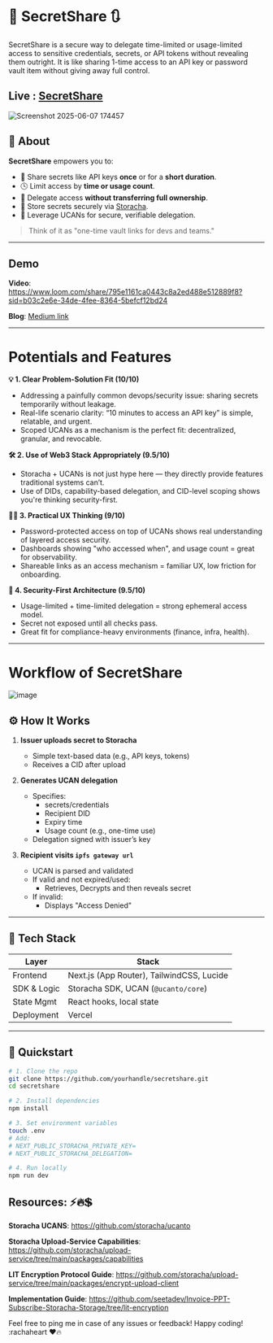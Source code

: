 # 🔐 SecretShare 🔃
SecretShare is a secure way to delegate time-limited or usage-limited access to sensitive credentials, secrets, or API tokens without revealing them outright. It is like sharing 1-time access to an API key or password vault item without giving away full control.

## Live : [SecretShare](https://secret-share-lilac.vercel.app/)

![Screenshot 2025-06-07 174457](https://github.com/user-attachments/assets/5482ad7a-490f-47a8-83f7-a9e0dc3a8cf4)

## 📖 About

**SecretShare** empowers you to:
- 🔄 Share secrets like API keys **once** or for a **short duration**.
- 🕓 Limit access by **time or usage count**.
- 🧾 Delegate access **without transferring full ownership**.
- 📁 Store secrets securely via [Storacha](https://docs.storacha.network).
- 🪪 Leverage UCANs for secure, verifiable delegation.

> Think of it as "one-time vault links for devs and teams."

---

## Demo 

**Video**: https://www.loom.com/share/795e1161ca0443c8a2ed488e512889f8?sid=b03c2e6e-34de-4fee-8364-5befcf12bd24

**Blog**: [Medium link](https://medium.com/@akashjana663/secretshare-secure-one-time-access-to-secrets-built-with-ucans-storacha-%EF%B8%8F-6f01867cc9f0)

---

# Potentials and Features

**💡 1. Clear Problem-Solution Fit (10/10)**
- Addressing a painfully common devops/security issue: sharing secrets temporarily without leakage.
- Real-life scenario clarity: “10 minutes to access an API key” is simple, relatable, and urgent.
- Scoped UCANs as a mechanism is the perfect fit: decentralized, granular, and revocable.

**🛠️ 2. Use of Web3 Stack Appropriately (9.5/10)**
- Storacha + UCANs is not just hype here — they directly provide features traditional systems can’t.
- Use of DIDs, capability-based delegation, and CID-level scoping shows you're thinking security-first.

**🧑‍💻 3. Practical UX Thinking (9/10)**
- Password-protected access on top of UCANs shows real understanding of layered access security.
- Dashboards showing "who accessed when", and usage count = great for observability.
- Shareable links as an access mechanism = familiar UX, low friction for onboarding.

**🔐 4. Security-First Architecture (9.5/10)**
- Usage-limited + time-limited delegation = strong ephemeral access model.
- Secret not exposed until all checks pass.
- Great fit for compliance-heavy environments (finance, infra, health).

---
# Workflow of SecretShare
![image](https://github.com/user-attachments/assets/69bfed75-4916-4716-bc75-efc1e493e74f)

<!-- ## 📽️ Live Demo

[🔗 Watch the 2-min demo on YouTube](https://youtu.be/demo-secretshare)  
[🌐 Try Live Now](https://secretshare.vercel.app)

--> 

## ⚙️ How It Works

1. **Issuer uploads secret to Storacha**
   - Simple text-based data (e.g., API keys, tokens)
   - Receives a CID after upload

2. **Generates UCAN delegation**
   - Specifies:
     - secrets/credentials
     - Recipient DID
     - Expiry time
     - Usage count (e.g., one-time use)
   - Delegation signed with issuer’s key

3. **Recipient visits `ipfs gateway url`**
   - UCAN is parsed and validated
   - If valid and not expired/used:
     - Retrieves, Decrypts and then reveals secret
   - If invalid:
     - Displays "Access Denied"

---

## 🧰 Tech Stack

| Layer        | Stack                                      |
|--------------|--------------------------------------------|
| Frontend     | Next.js (App Router), TailwindCSS, Lucide  |
| SDK & Logic  | Storacha SDK, UCAN (`@ucanto/core`)        |
| State Mgmt   | React hooks, local state                   |
| Deployment   | Vercel                                     |

---

## 🚀 Quickstart

```bash
# 1. Clone the repo
git clone https://github.com/yourhandle/secretshare.git
cd secretshare

# 2. Install dependencies
npm install

# 3. Set environment variables
touch .env
# Add:
# NEXT_PUBLIC_STORACHA_PRIVATE_KEY=
# NEXT_PUBLIC_STORACHA_DELEGATION=

# 4. Run locally
npm run dev
```

## Resources: ⚡🔥💲

**Storacha UCANS**: https://github.com/storacha/ucanto

**Storacha Upload-Service Capabilities**: https://github.com/storacha/upload-service/tree/main/packages/capabilities

**LIT Encryption Protocol Guide**: https://github.com/storacha/upload-service/tree/main/packages/encrypt-upload-client

**Implementation Guide**: https://github.com/seetadev/Invoice-PPT-Subscribe-Storacha-Storage/tree/lit-encryption

Feel free to ping me in case of any issues or feedback! Happy coding! :rachaheart ♥🔥
